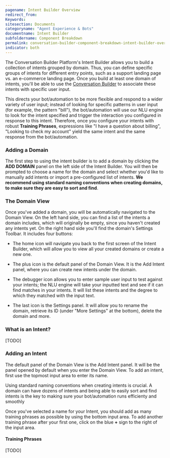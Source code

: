 ```yaml
---
pagename: Intent Builder Overview
redirect_from:
Keywords:
sitesection: Documents
categoryname: "Agent Experience & Bots"
documentname: Intent Builder
subfoldername: Component Breakdown
permalink: conversation-builder-component-breakdown-intent-builder-overview.html
indicator: both
---
```


The Conversation Builder Platform's Intent Builder allows you to build a collection of intents grouped by domain. Thus, you can define specific groups of intents for different entry points, such as a support landing page vs. an e-commerce landing page. Once you build at least one domain of intents, you'll be able to use the [Conversation Builder](placeholder.com) to associate these intents with specific user input.

This directs your bot/automation to be more flexible and respond to a wider variety of user input; instead of looking for specific patterns in user input (for example, the pattern "bill"), the bot/automation will use our NLU engine to look for the intent specified and trigger the interaction you configured in response to this intent. Therefore, once you configure your intents with robust **Training Phrases**, expressions like "I have a question about billing", "Looking to check my account" yield the same intent and the same response from the bot/automation.

### Adding a Domain

The first step to using the intent builder is to add a domain by clicking the **ADD DOMAIN** panel on the left side of the Intent Builder. You will then be prompted to choose a name for the domain and select whether you'd like to manually add intents or import a pre-configured list of intents. **We recommend using standard naming conventions when creating domains, to make sure they are easy to sort and find**.

### The Domain View

Once you've added a domain, you will be automatically navigated to the Domain View. On the left hand side, you can find a list of the intents a domain includes, which will originally be empty, since you haven't created any intents yet. On the right hand side you'll find the domain's Settings Toolbar. It includes four buttons:

* The home icon will navigate you back to the first screen of the Intent Builder, which will allow you to view all your created domains or create a new one.

* The plus icon is the default panel of the Domain View. It is the Add Intent panel, where you can create new intents under the domain.

* The debugger icon allows you to enter sample user input to test against your intents; the NLU engine will take your inputted text and see if it can find matches in your intents. It will list these intents and the degree to which they matched with the input text.

* The last icon is the Settings panel. It will allow you to rename the domain, retrieve its ID (under "More Settings" at the bottom), delete the domain and more.

### What is an Intent?

[TODO]

### Adding an Intent

The default panel of the Domain View is the Add Intent panel. It will be the panel opened by default when you enter the Domain View. To add an intent, first use the topmost input area to enter its name.

<div class="important">Using standard naming conventions when creating intents is crucial. A domain can have dozens of intents and being able to easily sort and find intents is the key to making sure your bot/automation runs efficienty and smoothly</div>

Once you've selected a name for your Intent, you should add as many training phrases as possible by using the bottom input area. To add another training phrase after your first one, click on the blue **+** sign to the right of the input area.

#### Training Phrases

[TODO]
